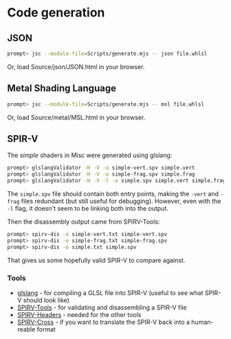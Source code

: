 # Code generation

## JSON

```bash
prompt> jsc --module-file=Scripts/generate.mjs -- json file.whlsl
```

Or, load Source/json/JSON.html in your browser.

## Metal Shading Language

```bash
prompt> jsc --module-file=Scripts/generate.mjs -- msl file.whlsl
```

Or, load Source/metal/MSL.html in your browser.

## SPIR-V

The _simple_ shaders in Misc were generated using glslang:

```bash
prompt> glslangValidator -H -V -o simple-vert.spv simple.vert
prompt> glslangValidator -H -V -o simple-frag.spv simple.frag
prompt> glslangValidator -H -V -l -o simple.spv simple.vert simple.frag
```

The `simple.spv` file should contain both entry points, making the `-vert` and `-frag`
files redundant (but still useful for debugging). However, even with the `-l` flag,
it doesn't seem to be linking both into the output.

Then the disassembly output came from SPIRV-Tools:

```bash
prompt> spirv-dis -o simple-vert.txt simple-vert.spv
prompt> spirv-dis -o simple-frag.txt simple-frag.spv
prompt> spirv-dis -o simple.txt simple.spv
```

That gives us some hopefully valid SPIR-V to compare against.


### Tools

- [glslang](https://github.com/KhronosGroup/glslang) - for compiling a GLSL file into SPIR-V (useful to see what SPIR-V should look like)
- [SPIRV-Tools](https://github.com/KhronosGroup/SPIRV-Tools) - for validating and disassembling a SPIR-V file
- [SPIRV-Headers](https://github.com/KhronosGroup/SPIRV-Headers) - needed for the other tools
- [SPIRV-Cross](https://github.com/KhronosGroup/SPIRV-Cross) - if you want to translate the SPIR-V back into a human-reable format

